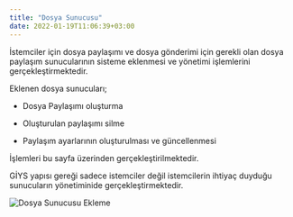 ```yaml
---
title: "Dosya Sunucusu"
date: 2022-01-19T11:06:39+03:00
---
```


İstemciler için  dosya paylaşımı ve dosya gönderimi için gerekli olan dosya paylaşım sunucularının sisteme eklenmesi ve yönetimi işlemlerini gerçekleştirmektedir.

Eklenen dosya sunucuları;

- Dosya Paylaşımı oluşturma

- Oluşturulan paylaşımı silme

- Paylaşım ayarlarının oluşturulması ve güncellenmesi

İşlemleri bu sayfa üzerinden gerçekleştirilmektedir.

GİYS yapısı gereği sadece istemciler değil istemcilerin ihtiyaç duyduğu sunucuların yönetiminide gerçekleştirmektedir.

![Dosya Sunucusu Ekleme](/giys/server/file-server.png)